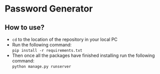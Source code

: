 # Password Generator #

## How to use? ##
- ```cd``` to the location of the repository in your local PC
- Run the following command:<br>
```pip install -r requirements.txt```
- Then once all the packages have finished installing run the following command:<br>
```python manage.py runserver```
